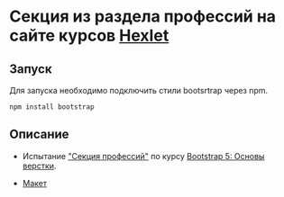 # Секция из раздела профессий на сайте курсов [Hexlet](https://ru.hexlet.io/courses)

## Запуск ##
Для запуска необходимо подключить стили bootsrtrap через npm.

`npm install bootstrap`

## Описание ##
* Испытание ["Секция профессий"](https://ru.hexlet.io/challenges/bootstrap_basic_profession_section_exercise) по курсу [Bootstrap 5: Основы верстки](https://ru.hexlet.io/courses/bootstrap_basic).

* [Макет](https://www.figma.com/file/82xwUlIwtKqXQAzXbXASwp/bootstrap_basic_profession_section_exercise?type=design&node-id=0%3A1&t=3Nj9ZsQUwuwYY5w2-1)
